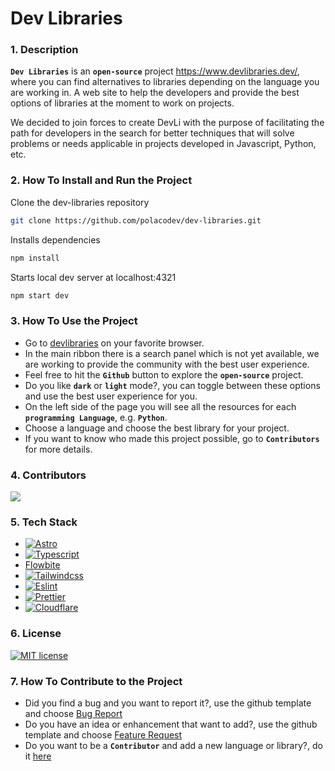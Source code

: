 # Dev Libraries

### 1. Description

**`Dev Libraries`** is an **`open-source`** project https://www.devlibraries.dev/, where you can find alternatives to libraries depending on the language you are working in. A web site to help the developers and provide the best options of libraries at the moment to work on projects.

We decided to join forces to create DevLi with the purpose of facilitating the path for developers in the search for better techniques that will solve problems or needs applicable in projects developed in Javascript, Python, etc.

### 2. How To Install and Run the Project

Clone the dev-libraries repository

```sh
git clone https://github.com/polacodev/dev-libraries.git
```

Installs dependencies

```sh
npm install
```

Starts local dev server at localhost:4321

```sh
npm start dev
```

### 3. How To Use the Project

- Go to [devlibraries](https://www.devlibraries.dev/) on your favorite browser.
- In the main ribbon there is a search panel which is not yet available, we are working to provide the community with the best user experience.
- Feel free to hit the **`Github`** button to explore the **`open-source`** project.
- Do you like **`dark`** or **`light`** mode?, you can toggle between these options and use the best user experience for you.
- On the left side of the page you will see all the resources for each **`programming Language`**, e.g. **`Python`**.
- Choose a language and choose the best library for your project.
- If you want to know who made this project possible, go to **`Contributors`** for more details.

### 4. Contributors

<a href="https://github.com/polacodev/dev-libraries/graphs/contributors">
  <img src="https://contrib.rocks/image?repo=polacodev/dev-libraries" />
</a>

### 5. Tech Stack

- [![Astro](https://img.shields.io/badge/Astro-0C1222?style=for-the-badge&logo=astro&logoColor=FDFDFE)](https://astro.build/)
- [![Typescript](https://img.shields.io/badge/TypeScript-007ACC?style=for-the-badge&logo=typescript&logoColor=white)](https://www.typescriptlang.org/)
- [Flowbite](https://flowbite.com/)
- [![Tailwindcss](https://img.shields.io/badge/Tailwind_CSS-38B2AC?style=for-the-badge&logo=tailwind-css&logoColor=white)](https://tailwindcss.com/)
- [![Eslint](https://img.shields.io/badge/eslint-3A33D1?style=for-the-badge&logo=eslint&logoColor=white)](https://eslint.org/)
- [![Prettier](https://img.shields.io/badge/prettier-1A2C34?style=for-the-badge&logo=prettier&logoColor=F7BA3E)](https://prettier.io/)
- [![Cloudflare](https://img.shields.io/badge/Cloudflare-F38020?style=for-the-badge&logo=Cloudflare&logoColor=white)](https://www.cloudflare.com/)

### 6. License

[![MIT license](https://img.shields.io/badge/License-MIT-blue.svg)](https://github.com/polacodev/dev-libraries/blob/main/LICENSE.md)

### 7. How To Contribute to the Project

- Did you find a bug and you want to report it?, use the github template and choose [Bug Report](https://github.com/polacodev/dev-libraries/issues/new/choose)
- Do you have an idea or enhancement that want to add?, use the github template and choose [Feature Request](https://github.com/polacodev/dev-libraries/issues/new/choose)
- Do you want to be a **`Contributor`** and add a new language or library?, do it [here](https://github.com/polacodev/dev-libraries/blob/main/CONTRIBUTING.md)
